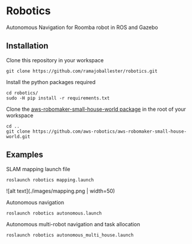 # Robotics
Autonomous Navigation for Roomba robot in ROS and Gazebo

## Installation

Clone this repository in your workspace

```
git clone https://github.com/ramajoballester/robotics.git
```

Install the python packages required

```
cd robotics/
sudo -H pip install -r requirements.txt
```
Clone the [aws-robomaker-small-house-world package](https://github.com/aws-robotics/aws-robomaker-small-house-world) in the root of your workspace

```
cd ..
git clone https://github.com/aws-robotics/aws-robomaker-small-house-world.git
```


## Examples

SLAM mapping launch file

``` bash
roslaunch robotics mapping.launch
```
![alt text](./images/mapping.png | width=50)

Autonomous navigation

```
roslaunch robotics autonomous.launch
```

Autonomous multi-robot navigation and task allocation

```
roslaunch robotics autonomous_multi_house.launch
```
